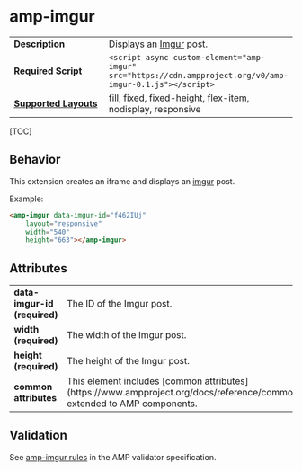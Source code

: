 <!--
Copyright 2017 The AMP HTML Authors. All Rights Reserved.

Licensed under the Apache License, Version 2.0 (the "License");
you may not use this file except in compliance with the License.
You may obtain a copy of the License at

      http://www.apache.org/licenses/LICENSE-2.0

Unless required by applicable law or agreed to in writing, software
distributed under the License is distributed on an "AS-IS" BASIS,
WITHOUT WARRANTIES OR CONDITIONS OF ANY KIND, either express or implied.
See the License for the specific language governing permissions and
limitations under the License.
-->

# amp-imgur

<table>
  <tr>
    <td width="40%"><strong>Description</strong></td>
    <td>Displays an <a href="http://imgur.com">Imgur</a> post.</td>
  </tr>
  <tr>
    <td width="40%"><strong>Required Script</strong></td>
    <td><code>&lt;script async custom-element="amp-imgur" src="https://cdn.ampproject.org/v0/amp-imgur-0.1.js">&lt;/script></code></td>
  </tr>
  <tr>
    <td class="col-fourty"><strong><a href="https://www.ampproject.org/docs/guides/responsive/control_layout.html">Supported Layouts</a></strong></td>
    <td>fill, fixed, fixed-height, flex-item, nodisplay, responsive</td>
  </tr>
</table>

[TOC]

## Behavior

This extension creates an iframe and displays an [imgur](http://imgur.com) post.

Example:

```html
<amp-imgur data-imgur-id="f462IUj"
    layout="responsive"
    width="540"
    height="663"></amp-imgur>
```

## Attributes
<table class="ad-m-table-listing">
  <tr>
    <td width="40%"><strong>data-imgur-id (required)</strong></td>
    <td>The ID of the Imgur post.</td>
  </tr>
  <tr>
    <td width="40%"><strong>width (required)</strong></td>
    <td>The width of the Imgur post.</td>
  </tr>
  <tr>
    <td width="40%"><strong>height (required)</strong></td>
    <td>The height of the Imgur post.</td>
  </tr>
  <tr>
    <td width="40%"><strong>common attributes</strong></td>
    <td>This element includes [common attributes](https://www.ampproject.org/docs/reference/common_attributes) extended to AMP components.</td>
  </tr>
</table>



## Validation
See [amp-imgur rules](https://github.com/ampproject/amphtml/blob/master/extensions/amp-imgur/validator-amp-imgur.protoascii) in the AMP validator specification.
